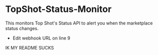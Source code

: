 # TopShot-Status-Monitor
This monitors Top Shot's Status API to alert you when the marketplace status changes. 

- Edit webhook URL on line 9 



IK MY README SUCKS

